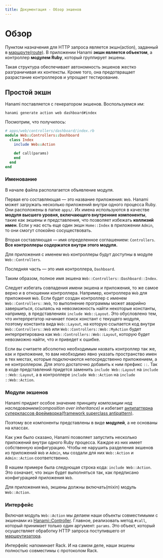 ```yaml
---
title: Документация - Обзор экшенов
---
```


# Обзор

Пунктом назначения для HTTP запроса является экшн(action), заданный в [маршруте(route)](/guides/routing/overview).
В приложении Hanami **экшн является объектом**, а контроллер **модулем Ruby**, который группирует экшены.

Такая структура обеспечивает автономность экшенов жестко разграничивая их контексты. Кроме того, она предотвращает разрастание контроллеров и упрощает тестирование.

## Простой экшн

Hanami поставляется с генератором экшенов. Воспользуемся им:

```shell
hanami generate action web dashboard#index
```

Посмотрим, что получилось:

```ruby
# apps/web/controllers/dashboard/index.rb
module Web::Controllers::Dashboard
  class Index
    include Web::Action

    def call(params)
    end
  end
end
```

### Именование

В начале файла располагается объявление модуля.

Первая его составляющая — это название приложения: `Web`.
Hanami может загружать несколько приложений внутри одного процесса Ruby.
Они расположены в папке `apps/`.
Их имена используются в качестве **модуля высшего уровня, включающего внутренние компоненты**, такие как экшены и представления, что позволяет избежать **коллизий имен**.
Если у нас есть еще один экшн `Home::Index` в приложении `Admin`, то они смогут спокойно сосуществовать.

Вторая составляющая — имя определенное соглашением: `Controllers`.
**Все контроллеры содержатся внутри этого модуля.**

<p class="convention">
  Для приложения с именем <code>Web</code> контроллеры будут доступны в модуле <code>Web::Controllers</code>.
</p>

Последняя часть — это имя контроллера, `Dashboard`.

Таким образом, полное имя экшена `Web::Controllers::Dashboard::Index`.

<p class="warning">
  Следует избегать совпадения имени экшена и приложения, то же самое верно и в отношении контроллера. Например, контроллера <code>Web</code> для приложения <code>Web</code>. Если будет создан контроллер с именем <code>Web::Controllers::Web</code>, то выполнение программы может аварийно завершиться, ссылаясь на невозможность найти некоторые константы, например, в представлениях <code>include Web::Layout</code>. Это обусловлено тем, что интерпретатор начинает поиск констант с текущего модуля, поэтому константа вида <code>Web::Layout</code>, на которую ссылается код внутри <code>Web::Controllers::Web</code> или <code>Web::Controllers::Web::MyAction</code> будет интерпретирована как <code>Web::Controllers::Web::Layout</code>, которую будет невозможно найти, что и приведет к ошибке.
</p>
<p class="warning">
  Если вы считаете абсолютно необходимым назвать контроллер так же, как и приложение, то вам необходимо явно указать пространство имен в тех местах, которые подключаются непосредственно приложением, а не контроллером. Для этого достаточно добавить к ним префикс <code>::</code>. Так в коде представлений придется заменить <code>include Web::Layout</code> на <code>include ::Web::Layout</code>, а в контроллере <code>include Web::Action</code> на <code>include ::Web::Action</code>.
</p>

### Модули экшенов

Hanami придает особое значение принципу _композиции над наследованием(composition over inheritance)_ и избегает  [антипаттерна суперклассов фреймворка(framework superclass antipattern)](http://michaelfeathers.typepad.com/michael_feathers_blog/2013/01/the-framework-superclass-anti-pattern.html).

Поэтому все компоненты представлены в виде **модулей**, а не основаны на классах.

Как уже было сказано, Hanami позволяет запустить несколько приложений внутри одного Ruby процесса.
Каждое из них имеет собственную конфигурацию.
Чтобы не нарушить разделения экшенов из приложений `Web` и `Admin`, мы создали для них `Web::Action` и `Admin::Action` соответственно.

В нашем примере была следующая строка кода: `include Web::Action`.
Это означает, что экшн будет выполняться так, как предписано конфигурацией приложения `Web`.

<p class="convention">
  Для приложения <code>Web</code>, экшены должны включать(mixin) модуль <code>Web::Action</code>.
</p>

### Интерфейс

Включая модуль `Web::Action` мы делаем наши объекты совместимыми с экшенами из  [Hanami::Controller](https://github.com/hanami/controller).
Главное, реализовать метод `#call`, который принимает только один аргумент: `params`.
Это объект, который осуществляет обработку HTTP запроса поступившего от [маршрутизатора](/guides/routing/basic-usage).

Интерфейс напоминает Rack.
И на самом деле, наши экшены полностью совместимы с протоколом Rack.
